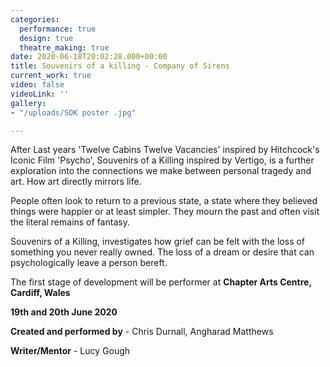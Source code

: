 ```yaml
---
categories:
  performance: true
  design: true
  theatre_making: true
date: 2020-06-18T20:02:28.000+00:00
title: Souvenirs of a killing - Company of Sirens
current_work: true
video: false
videoLink: ''
gallery:
- "/uploads/SOK poster .jpg"

---
```

After Last years 'Twelve Cabins Twelve Vacancies' inspired by Hitchcock's Iconic Film 'Psycho', Souvenirs of a Killing inspired by Vertigo, is a further exploration into the connections we make between personal tragedy and art. How art directly mirrors life.

People often look to return to a previous state, a state where they believed things were happier or at least simpler. They mourn the past and often visit the literal remains of fantasy.

Souvenirs of a Killing, investigates how grief can be felt with the loss of something you never really owned. The loss of a dream or desire that can psychologically leave a person bereft. 

The first stage of development will be performer at **Chapter Arts Centre, Cardiff, Wales**

**19th and 20th June 2020**

**Created and performed by** - Chris Durnall, Angharad Matthews

**Writer/Mentor** - Lucy Gough